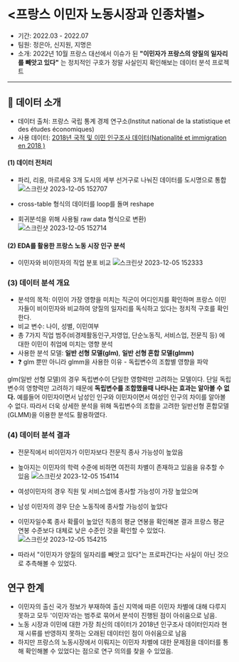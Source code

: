 # <프랑스 이민자 노동시장과 인종차별>
* 기간: 2022.03 - 2022.07
* 팀원: 정은아, 신지원, 지명은
* 소개: 2022년 10월 프랑스 대선에서 이슈가 된 **"이민자가 프랑스의 양질의 일자리를 빼앗고 있다"** 는 정치적인 구호가 정말 사실인지 확인해보는 데이터 분석 프로젝트
---

## 🧷 데이터 소개
* 데이터 출처: 프랑스 국립 통계 경제 연구소(Institut national de la statistique et des études économiques)
* 사용 데이터: [2018년 국적 및 이민 인구조사 데이터(Nationalité et immigration en 2018 )](https://www.insee.fr/fr/statistiques/5395871?sommaire=5395920)

#### (1) 데이터 전처리
* 파리, 리옹, 마르세유 3개 도시의 세부 선거구로 나눠진 데이터를 도시명으로 통합
![스크린샷 2023-12-05 152707](https://github.com/SilverWithA/French_Immigrant_Jobs/assets/92441328/f746308a-4c3e-4cc6-9e68-17709671aa12)

*  cross-table 형식의 데이터를 loop를 돌며 reshape
*  회귀분석을 위해 사용될 raw data 형식으로 변환)![스크린샷 2023-12-05 152714](https://github.com/SilverWithA/French_Immigrant_Jobs/assets/92441328/c1d18f73-7f51-4788-b73e-7fcb8563c097)

#### (2) EDA를 활용한 프랑스 노동 시장 인구 분석
* 이민자와 비이민자의 직업 분포 비교
![스크린샷 2023-12-05 152333](https://github.com/SilverWithA/French_Immigrant_Jobs/assets/92441328/4d9a55d9-ab70-48c1-9b8e-1d32d186b9ea)


### (3) 데이터 분석 개요

* 분석의 목적: 이민이 가장 영향을 미치는 직군이 어디인지를 확인하며 프랑스 이민자들이 비이민자와 비교하여 양질의 일자리를 독식하고 있다는 정치적 구호를 확인한다.
* 비교 변수: 나이, 성별, 이민여부
*  총 7가지 직업 범주(비경제활동인구,자영업, 단순노동직, 서비스업, 전문직 등) 에 대한 이민이 취업에 미치는 영향 분석
* 사용한 분석 모델: **일반 선형 모델(glm)**, **일반 선형 혼합 모델(glmm)**
* ❓ glm 뿐만 아니라 glmm을 사용한 이유 - 독립변수의 조합별 영향을 파악

glm(일반 선형 모델)의 경우 독립변수이 단일한 영향력만 고려하는 모델이다. 단일 독립변수의 영향력만 고려하기 때문에 **독립변수를 조합했을때 나타나는 효과는 알아볼 수 없다.** 
예를들어 이민자이면서 남성인 인구와 이민자이면서 여성인 인구의 차이를 알아볼 수 없다. 따라서 더욱 상세한 분석을 위해 독립변수의 조합을 고려한 일반선형 혼합모델(GLMM)을 이용한 분석도 활용하였다.


### (4) 데이터 분석 결과
* 전문직에서 비이민자가 이민자보다 전문직 종사 가능성이 높았음
- 높아지는 이민자의 학력 수준에 비하면 여전히 차별이 존재하고 있음을 유추할 수 있음
  ![스크린샷 2023-12-05 154114](https://github.com/SilverWithA/French_Immigrant_Jobs/assets/92441328/26e01e5a-b8d5-4205-891a-fc5ff8d47260)

* 여성이민자의 경우 직원 및 서비스업에 종사할 가능성이 가장 높았으며
* 남성 이민자의 경우 단순 노동직에 종사할 가능성이 높았다

* 이민자일수록 종사 확률이 높았던 직종의 평균 연봉을 확인해본 결과 프랑스 평균 연봉 수준보다 대체로 낮은 수준인 것을 확인할 수 있었다.
![스크린샷 2023-12-05 154215](https://github.com/SilverWithA/French_Immigrant_Jobs/assets/92441328/17a8bc56-c0f8-4ee9-b361-7cae28c0d4bf)

* 따라서 "이민자가 양질의 일자리를 빼앗고 있다"는 프로파간다는 사실이 아닌 것으로 추측해볼 수 있었다.

  
## 연구 한계
* 이민자의 출신 국가 정보가 부재하여 출신 지역에 따른 이민자 차별에 대해 다루지 못하고 모두 '이민자'라는 범주로 묶어서 분석이 진행된 점이 아쉬움으로 남음.
* 노동 시장과 이민에 대한 가장 최신의 데이터가 2018년 인구조사 데이터인지라 현재 시류를 반영하지 못하는 오래된 데이터인 점이 아쉬움으로 남음
* 하지만 프랑스의 노동시장에서 이뤄지는 이민자 차별에 대한 문제점을 데이터를 통해 확인해볼 수 있었다는 점으로 연구 의의를 찾을 수 있었음. 
